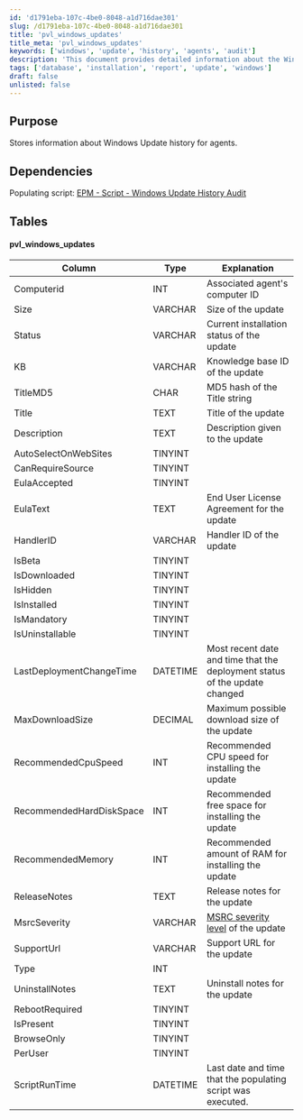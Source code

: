 ```yaml
---
id: 'd1791eba-107c-4be0-8048-a1d716dae301'
slug: /d1791eba-107c-4be0-8048-a1d716dae301
title: 'pvl_windows_updates'
title_meta: 'pvl_windows_updates'
keywords: ['windows', 'update', 'history', 'agents', 'audit']
description: 'This document provides detailed information about the Windows Update history for agents, including the structure of the database table used to store update information and its dependencies on the populating script. It outlines the columns in the pvl_windows_updates table and their respective explanations.'
tags: ['database', 'installation', 'report', 'update', 'windows']
draft: false
unlisted: false
---
```


## Purpose

Stores information about Windows Update history for agents.

## Dependencies

Populating script: [EPM - Script - Windows Update History Audit](/docs/d0c435d0-7bfb-4d65-aff3-f3db9b5c3ab6)

## Tables

#### pvl_windows_updates

| Column                          | Type      | Explanation                                                                                     |
|---------------------------------|-----------|-------------------------------------------------------------------------------------------------|
| Computerid                      | INT       | Associated agent's computer ID                                                                  |
| Size                            | VARCHAR   | Size of the update                                                                              |
| Status                          | VARCHAR   | Current installation status of the update                                                       |
| KB                              | VARCHAR   | Knowledge base ID of the update                                                                  |
| TitleMD5                       | CHAR      | MD5 hash of the Title string                                                                     |
| Title                           | TEXT      | Title of the update                                                                              |
| Description                     | TEXT      | Description given to the update                                                                   |
| AutoSelectOnWebSites           | TINYINT   |                                                                                                 |
| CanRequireSource                | TINYINT   |                                                                                                 |
| EulaAccepted                    | TINYINT   |                                                                                                 |
| EulaText                        | TEXT      | End User License Agreement for the update                                                       |
| HandlerID                       | VARCHAR   | Handler ID of the update                                                                         |
| IsBeta                          | TINYINT   |                                                                                                 |
| IsDownloaded                    | TINYINT   |                                                                                                 |
| IsHidden                        | TINYINT   |                                                                                                 |
| IsInstalled                     | TINYINT   |                                                                                                 |
| IsMandatory                     | TINYINT   |                                                                                                 |
| IsUninstallable                 | TINYINT   |                                                                                                 |
| LastDeploymentChangeTime        | DATETIME  | Most recent date and time that the deployment status of the update changed                      |
| MaxDownloadSize                 | DECIMAL   | Maximum possible download size of the update                                                    |
| RecommendedCpuSpeed             | INT       | Recommended CPU speed for installing the update                                                 |
| RecommendedHardDiskSpace        | INT       | Recommended free space for installing the update                                                |
| RecommendedMemory               | INT       | Recommended amount of RAM for installing the update                                             |
| ReleaseNotes                    | TEXT      | Release notes for the update                                                                     |
| MsrcSeverity                    | VARCHAR   | [MSRC severity level](https://www.microsoft.com/en-us/msrc/security-update-severity-rating-system) of the update |
| SupportUrl                      | VARCHAR   | Support URL for the update                                                                       |
| Type                            | INT       |                                                                                                 |
| UninstallNotes                  | TEXT      | Uninstall notes for the update                                                                   |
| RebootRequired                   | TINYINT   |                                                                                                 |
| IsPresent                       | TINYINT   |                                                                                                 |
| BrowseOnly                      | TINYINT   |                                                                                                 |
| PerUser                         | TINYINT   |                                                                                                 |
| ScriptRunTime                   | DATETIME  | Last date and time that the populating script was executed.                                     |